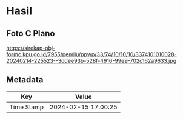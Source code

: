 # Hasil

## Foto C Plano

https://sirekap-obj-formc.kpu.go.id/7955/pemilu/ppwp/33/74/10/10/10/3374101010028-20240214-225523--3ddee93b-528f-4916-99e9-702c162a9633.jpg


## Metadata

| Key        | Value               |
| ---------- | ------------------- |
| Time Stamp | 2024-02-15 17:00:25 |



